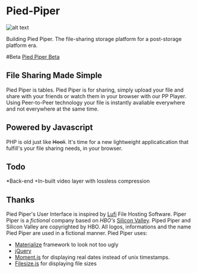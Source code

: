 # Pied-Piper
![alt text](http://www.feistees.com/wp-content/uploads/2014/04/pdppr.jpg "Pied Piper")

Building Pied Piper. The file-sharing storage platform for a post-storage platform era.

#Beta
[Pied Piper Beta](http:/piedpiper.bitballoon.com/)

## File Sharing Made Simple
Pied Piper is tables.
Pied Piper is for sharing, simply upload your file and share with your friends or watch them in your browser with our PP Player.
Using Peer-to-Peer technology your file is instantly avaliable everywhere and not everywhere at the same time.

## Powered by Javascript
PHP is old just like ~~Hooli~~. It's time for a new lightweight applicatication that fulfill's your file sharing needs, in your browser.

## Todo
*Back-end
+In-built video layer with lossless compression

## Thanks
Pied Piper's User Interface is inspired by [Lufi](http:/demo.lufi.io/) File Hosting Software. 
Piper Piper is a _fictional_ company based on _HBO's_ [Silicon Valley](http://www.hbo.com/silicon-valley). Piped Piper and Silicon Valley are copyrighted by HBO. All logos, informations and the name Pied Piper are used in a fictional manner.
Pied Piper uses:
* [Materialize](http://materializecss.com/) framework to look not too ugly
* [jQuery](https://jquery.com)
* [Moment.js](http://momentjs.com/) for displaying real dates instead of unix timestamps.
* [Filesize.js](http://filesizejs.com/) for displaying file sizes

